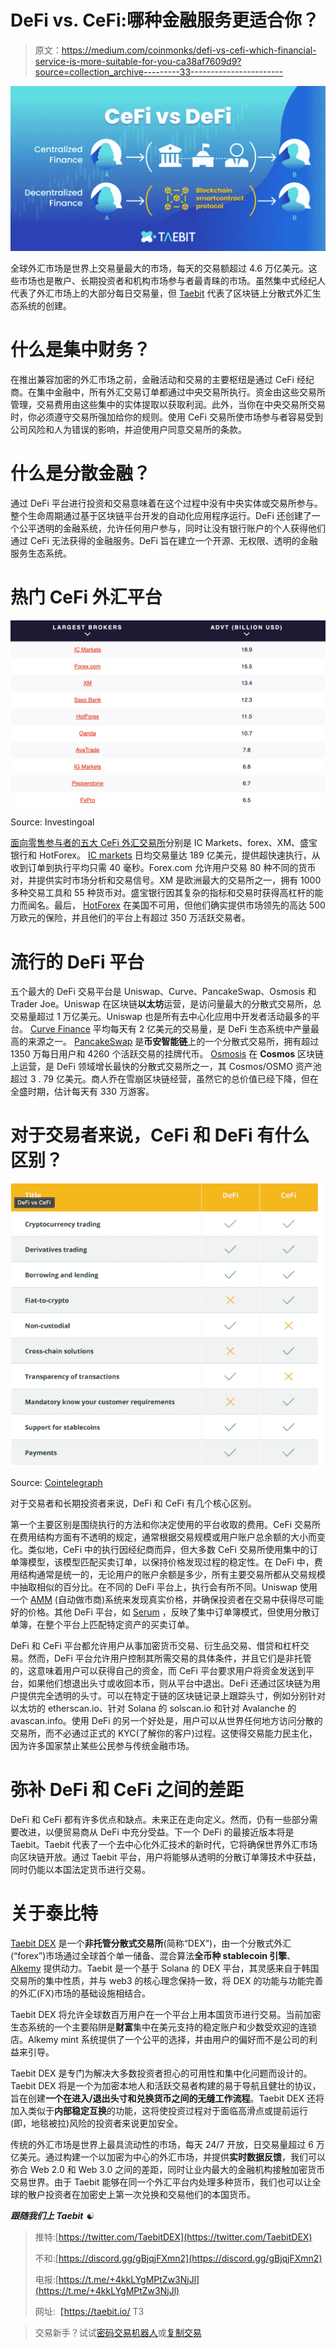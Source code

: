# DeFi vs. CeFi:哪种金融服务更适合你？

> 原文：<https://medium.com/coinmonks/defi-vs-cefi-which-financial-service-is-more-suitable-for-you-ca38af7609d9?source=collection_archive---------33----------------------->

![](img/897825ca39ce7bcd19f25a97828374f1.png)

全球外汇市场是世界上交易量最大的市场，每天的交易额超过 4.6 万亿美元。这些市场也是散户、长期投资者和机构市场参与者最青睐的市场。虽然集中式经纪人代表了外汇市场上的大部分每日交易量，但 [Taebit](https://taebit.gitbook.io/taebit-1/) 代表了区块链上分散式外汇生态系统的创建。

# **什么是集中财务？**

在推出兼容加密的外汇市场之前，金融活动和交易的主要枢纽是通过 CeFi 经纪商。在集中金融中，所有外汇交易订单都通过中央交易所执行。资金由这些交易所管理，交易费用由这些集中的实体提取以获取利润。此外，当你在中央交易所交易时，你必须遵守交易所强加给你的规则。使用 CeFi 交易所使市场参与者容易受到公司风险和人为错误的影响，并迫使用户同意交易所的条款。

# **什么是分散金融？**

通过 DeFi 平台进行投资和交易意味着在这个过程中没有中央实体或交易所参与。整个生命周期通过基于区块链平台开发的自动化应用程序运行。DeFi 还创建了一个公平透明的金融系统，允许任何用户参与，同时让没有银行账户的个人获得他们通过 CeFi 无法获得的金融服务。DeFi 旨在建立一个开源、无权限、透明的金融服务生态系统。

# **热门 CeFi 外汇平台**

![](img/518750ed4003142ad75717b255cbb44b.png)

Source: Investingoal

[面向零售参与者的五大 CeFi 外汇交易所](https://investingoal.com/largest-brokers-world-volume/)分别是 IC Markets、forex、XM、盛宝银行和 HotForex。 [IC markets](https://www.icmarkets.com/global/en/?camp=27372) 日均交易量达 189 亿美元，提供超快速执行，从收到订单到执行平均只需 40 毫秒。Forex.com 允许用户交易 80 种不同的货币对，并提供实时市场分析和交易信号。XM 是欧洲最大的交易所之一，拥有 1000 多种交易工具和 55 种货币对。盛宝银行因其复杂的指标和交易时获得高杠杆的能力而闻名。最后， [HotForex](https://www.hotforex.com/sv/en/account-types/new-live-account.html?refid=10320458) 在美国不可用，但他们确实提供市场领先的高达 500 万欧元的保险，并且他们的平台上有超过 350 万活跃交易者。

# **流行的 DeFi 平台**

五个最大的 DeFi 交易平台是 Uniswap、Curve、PancakeSwap、Osmosis 和 Trader Joe。Uniswap 在区块链**以太坊**运营，是访问量最大的分散式交易所，总交易量超过 1 万亿美元。Uniswap 也是所有去中心化应用中开发者活动最多的平台。 [Curve Finance](https://curve.fi/) 平均每天有 2 亿美元的交易量，是 DeFi 生态系统中产量最高的来源之一。 [PancakeSwap](https://pancakeswap.finance/) 是**币安智能链**上的一个分散式交易所，拥有超过 1350 万每日用户和 4260 个活跃交易的挂牌代币。 [Osmosis](https://osmosis.zone/) 在 **Cosmos** 区块链上运营，是 DeFi 领域增长最快的分散式交易所之一，其 Cosmos/OSMO 资产池超过 3 . 79 亿美元。商人乔在雪崩区块链经营，虽然它的总价值已经下降，但在全盛时期，估计每天有 330 万游客。

# **对于交易者来说，CeFi 和 DeFi 有什么区别？**

![](img/7465f9368d87ef42a28320730a4111d2.png)

Source: [Cointelegraph](https://cointelegraph.com/defi-101/defi-vs-cefi-comparing-decentralized-to-centralized-finance)

对于交易者和长期投资者来说，DeFi 和 CeFi 有几个核心区别。

第一个主要区别是围绕执行的方法和你决定使用的平台收取的费用。CeFi 交易所在费用结构方面有不透明的规定，通常根据交易规模或用户账户总余额的大小而变化。类似地，CeFi 中的执行因经纪商而异，但大多数 CeFi 交易所使用集中的订单簿模型，该模型匹配买卖订单，以保持价格发现过程的稳定性。在 DeFi 中，费用结构通常是统一的，无论用户的账户余额是多少，所有主要交易所都从交易规模中抽取相似的百分比。在不同的 DeFi 平台上，执行会有所不同。Uniswap 使用一个 [AMM](https://moonbeam.network/education/what-is-uniswap/) (自动做市商)系统来发现真实价格，并确保投资者在交易中获得尽可能好的价格。其他 DeFi 平台，如 [Serum](https://www.projectserum.com/) ，反映了集中订单簿模式，但使用分散订单簿，在整个平台上匹配特定资产的买卖订单。

DeFi 和 CeFi 平台都允许用户从事加密货币交易、衍生品交易、借贷和杠杆交易。然而，DeFi 平台允许用户控制其所需交易的具体条件，并且它们是非托管的，这意味着用户可以获得自己的资金，而 CeFi 平台要求用户将资金发送到平台，如果他们想退出头寸或收回本币，则从平台中退出。DeFi 还通过区块链为用户提供完全透明的头寸。可以在特定于链的区块链记录上跟踪头寸，例如分别针对以太坊的 etherscan.io、针对 Solana 的 solscan.io 和针对 Avalanche 的 avascan.info。使用 DeFi 的另一个好处是，用户可以从世界任何地方访问分散的交易所，而不必通过正式的 KYC(了解你的客户)过程。这使得交易能力民主化，因为许多国家禁止某些公民参与传统金融市场。

# **弥补 DeFi 和 CeFi 之间的差距**

DeFi 和 CeFi 都有许多优点和缺点。未来正在走向定义。然而，仍有一些部分需要改进，以便贸易商从 DeFi 中充分受益。下一个 DeFi 的最接近版本将是 Taebit。Taebit 代表了一个去中心化外汇技术的新时代，它将确保世界外汇市场向区块链开放。通过 Taebit 平台，用户将能够从透明的分散订单簿技术中获益，同时仍能以本国法定货币进行交易。

# 关于泰比特

[Taebit DEX](https://taebit.gitbook.io/taebit-1/) 是一个**非托管分散式交易所**(简称“DEX”)，由一个分散式外汇(“forex”)市场通过全球首个单一储备、混合算法**全币种 stablecoin 引擎**、 [Alkemy](https://taebit.gitbook.io/alkemy/) 提供动力。Taebit 是一个基于 Solana 的 DEX 平台，其灵感来自于韩国交易所的集中性质，并与 web3 的核心理念保持一致，将 DEX 的功能与功能完善的外汇(FX)市场的基础设施相结合。

Taebit DEX 将允许全球数百万用户在一个平台上用本国货币进行交易。当前加密生态系统的一个主要陷阱是**财富**集中在美元支持的稳定账户和少数受欢迎的连锁店。Alkemy mint 系统提供了一个公平的选择，并由用户的偏好而不是公司的利益来引导。

Taebit DEX 是专门为解决大多数投资者担心的可用性和集中化问题而设计的。Taebit DEX 将是一个为加密本地人和活跃交易者构建的易于导航且健壮的协议，旨在创建**一个在进入/退出头寸和兑换货币之间的无缝工作流程**。Taebit DEX 还将加入类似于**内部稳定互换**的功能，这将使投资过程对于面临高滑点或提前运行(即，地毯被拉)风险的投资者来说更加安全。

传统的外汇市场是世界上最具流动性的市场，每天 24/7 开放，日交易量超过 6 万亿美元。通过构建一个以加密为中心的外汇市场，并提供**实时数据反馈**，我们可以弥合 Web 2.0 和 Web 3.0 之间的差距，同时让业内最大的金融机构接触加密货币交易世界。由于 Taebit 能够在同一个外汇平台内处理多种货币，我们也可以让全球的散户投资者在加密史上第一次兑换和交易他们的本国货币。

***跟随我们上 Taebit*** *☯️*

> 推特:[https://twitter.com/TaebitDEX](https://twitter.com/TaebitDEX)
> 
> 不和:[https://discord.gg/gBjqjFXmn2](https://discord.gg/gBjqjFXmn2)
> 
> 电报:[https://t.me/+4kkLYgMPtZw3NjJl](https://t.me/+4kkLYgMPtZw3NjJl)
> 
> 网址:【https://taebit.io/ T3

> 交易新手？试试[密码交易机器人](/coinmonks/crypto-trading-bot-c2ffce8acb2a)或[复制交易](/coinmonks/top-10-crypto-copy-trading-platforms-for-beginners-d0c37c7d698c)